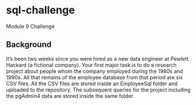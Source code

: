 #  sql-challenge
 Module 9 Challenge
 ## Background
 It’s been two weeks since you were hired as a new data engineer at Pewlett Hackard (a fictional company). Your first major task is to do a research project about people whom the company employed during the 1980s and 1990s. All that remains of the employee database from that period are six CSV files.  All the CSV files are stored inside an EmployeeSql folder and uploaded to the repository. The subsequent queries for the project including the pgAdmin4 data are stored inside the same folder.
      
